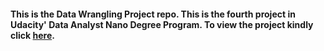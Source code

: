 #### This is the Data Wrangling Project repo. This is the fourth project in Udacity' Data Analyst Nano Degree Program. To view the project kindly click [here](http://nbviewer.jupyter.org/github/gautamjo/Udacity_Project_4_Data_Wrangling/blob/master/aData_wrangling_project_4.html). ####